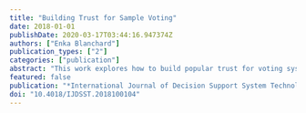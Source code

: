 ```yaml
---
title: "Building Trust for Sample Voting"
date: 2018-01-01
publishDate: 2020-03-17T03:44:16.947374Z
authors: ["Enka Blanchard"]
publication_types: ["2"]
categories: ["publication"]
abstract: "This work explores how to build popular trust for voting systems that rely heavily on statistical tools, as they are generally counter-intuitive to the average citizen (and even to experts). By trying out the voting system in public and letting people tinker with it, a first level of familiarity can be achieved. Preliminary results from real-world experiments seem encouraging and point out the importance of psychological and sociological factors in election organization as well as the influence of user interface design. To go further, integration into a larger debating platform held by a national party could give first-hand experience to the majority of the people, and would progressively build trust as the political stakes grow higher. Finally, we look into how different e-democratic tools could interact in a mutually beneficial manner. Keywords"
featured: false
publication: "*International Journal of Decision Support System Technology*"
doi: "10.4018/IJDSST.2018100104"
---
```


